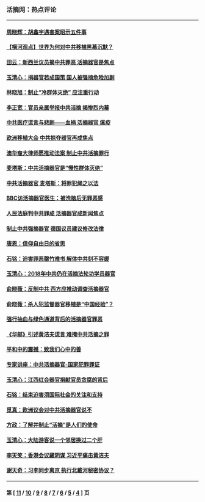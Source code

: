 ### 活摘网：热点评论
---
#### [周晓辉：胡鑫宇遇害案昭示五件事](../../pages/nf5879/n13921870.md) 
#### [【横河观点】世界为何对中共移植黑幕沉默？](../../pages/nf5879/n13244249.md) 
#### [田云：新西兰议员揭中共罪恶 活摘器官是焦点](../../pages/nf5879/n13070629.md) 
#### [玉清心：捐器官若成国策 国人被强摘危险加剧](../../pages/nf5879/n12802713.md) 
#### [林晓旭：制止“冷群体灭绝” 应注重行动](../../pages/nf5879/n12779736.md) 
#### [李正宽：官员亲属举报中共活摘 揭惨烈内幕](../../pages/nf5879/n12684490.md) 
#### [中共医疗谎言与悲剧——血祸 活摘器官 瘟疫](../../pages/nf5879/n12372103.md) 
#### [欧洲移植大会 中共掠夺器官再成焦点](../../pages/nf5879/n11538883.md) 
#### [澳华裔大律师愿推动法案 制止中共活摘罪行](../../pages/nf5879/n11377039.md) 
#### [麦塔斯：中共活摘器官是“慢性群体灭绝”](../../pages/nf5879/n11350529.md) 
#### [中共活摘器官 麦塔斯：将罪犯绳之以法](../../pages/nf5879/n11347973.md) 
#### [BBC访活摘器官医生：被洗脑后无罪恶感](../../pages/nf5879/n11335935.md) 
#### [人民法庭判中共罪成 活摘器官成新闻焦点](../../pages/nf5879/n11331578.md) 
#### [制止中共强摘器官 德国议员建议修改法律](../../pages/nf5879/n11249451.md) 
#### [唐恩：信仰自由日的省思](../../pages/nf5879/n11003525.md) 
#### [石铭：迫害罪恶罄竹难书  解体中共刻不容缓](../../pages/nf5879/n10942855.md) 
#### [玉清心：2018年中共仍在活摘法轮功学员器官](../../pages/nf5879/n10914646.md) 
#### [俞晓薇：反制中共 西方应推动调查活摘器官](../../pages/nf5879/n10794671.md) 
#### [俞晓薇：杀人犯监督器官移植是“中国经验”？](../../pages/nf5879/n10466427.md) 
#### [强行抽血与绿色通道背后的活摘器官罪恶](../../pages/nf5879/n10004708.md) 
#### [《华邮》引述黄洁夫谎言 难掩中共活摘之罪](../../pages/nf5879/n9642309.md) 
#### [平和中的震撼：致我们心中的善](../../pages/nf5879/n9021123.md) 
#### [专家讲座：中共活摘器官-国家犯罪罪证](../../pages/nf5879/n8828153.md) 
#### [玉清心：江西红会器官捐献官员贪腐的背后](../../pages/nf5879/n8522122.md) 
#### [石铭：结束迫害须国际社会的关注和支持](../../pages/nf5879/n8443497.md) 
#### [觅真：欧洲议会对中共活摘器官说不](../../pages/nf5879/n8337486.md) 
#### [方政：了解并制止“活摘”是人们的使命](../../pages/nf5879/n8329214.md) 
#### [玉清心：大陆游客说一个邻居换过二个肝](../../pages/nf5879/n8291404.md) 
#### [李天笑：香港会议藏阴谋 习近平痛击黄洁夫](../../pages/nf5879/n8241459.md) 
#### [谢天奇：习李同步离京 执行北戴河秘密协议？](../../pages/nf5879/n8230418.md) 

---
#### 第 [ [11](./11.md) / [10](./10.md) / [9](./9.md) / [8](./8.md) / [7](./7.md) / [6](./6.md) / [5](./5.md) / [4](./4.md) ] 页
